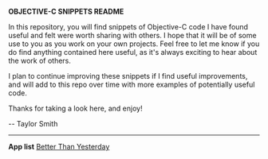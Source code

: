 **OBJECTIVE-C SNIPPETS README**

In this repository, you will find snippets of Objective-C code I have found useful and felt were worth sharing with others. I hope that it will be of some use to you as you work on your own projects. Feel free to let me know if you do find anything contained here useful, as it's always exciting to hear about the work of others.

I plan to continue improving these snippets if I find useful improvements, and will add to this repo over time with more examples of potentially useful code.

Thanks for taking a look here, and enjoy!

-- Taylor Smith

- - - - -

**App list**
[Better Than Yesterday](http://bit.ly/bty_app)
